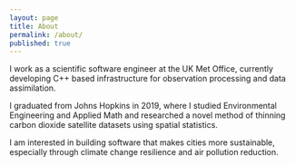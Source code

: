 ```yaml
---
layout: page
title: About
permalink: /about/
published: true
---
```


I work as a scientific software engineer at the UK Met Office, currently developing C++ based infrastructure for observation processing and data assimilation.

I graduated from Johns Hopkins in 2019, where I studied Environmental Engineering and Applied Math and researched a novel method of thinning carbon dioxide satellite datasets using spatial statistics.

I am interested in building software that makes cities more sustainable, especially through climate change resilience and air pollution reduction.
